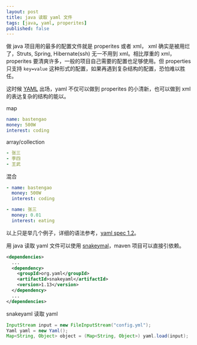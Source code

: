 ```yaml
---
layout: post
title: java 读取 yaml 文件
tags: [java, yaml, properites]
published: false
---
```


做 java 项目用的最多的配置文件就是 properites 或者 xml， xml 确实是被用烂了，Struts, Spring, Hibernate(ssh) 无一不用到 xml。相比厚重的 xml， properites 要清爽许多，一般的项目自己需要的配置也足够使用。但 properties 只支持 `key=value` 这种形式的配置，如果再遇到复杂结构的配置，恐怕难以胜任。

这时候 [YAML](http://www.yaml.org/) 出场，yaml 不仅可以做到 properites 的小清新，也可以做到 xml 的表达复杂的结构的能以。 

map
```yaml
name: bastengao
money: 500W
interest: coding
```

array/collection
```yaml
- 张三
- 李四
- 王武
```

混合
```yaml
- name: bastengao
  money: 500W
  interest: coding

- name: 张三
  money: 0.01
  interest: eating
```
以上只是举几个例子，详细的语法参考，[yaml spec 1.2](http://www.yaml.org/spec/1.2/spec.html)。

用 java 读取 yaml 文件可以使用 [snakeymal](https://code.google.com/p/snakeyaml/)，maven 项目可以直接引依赖。

```xml
<dependencies>
  ...
  <dependency>
    <groupId>org.yaml</groupId>
    <artifactId>snakeyaml</artifactId>
    <version>1.13</version>
  </dependency>
  ...
</dependencies>
```

snakeyaml 读取 yaml
```java
InputStream input = new FileInputStream("config.yml");
Yaml yaml = new Yaml();
Map<String, Object> object = (Map<String, Object>) yaml.load(input);
```